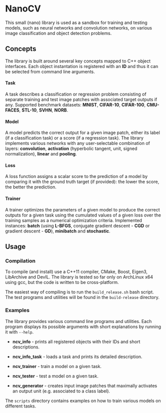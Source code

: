 # NanoCV

This small (nano) library is used as a sandbox for training and testing models, such as neural networks and convolution networks, on various image classification and object detection problems. 

## Concepts

The library is built around several key concepts mapped to C++ object interfaces. Each object instantation is registered with an **ID** and thus it can be selected 
from command line arguments.

#### Task

A task describes a classification or regression problem consisting of separate training and test image patches with associated target outputs if any. Supported benchmark 
datasets: **MNIST**, **CIFAR-10**, **CIFAR-100**, **CMU-FACES**, **STL-10**, **SVHN**, **NORB**.

#### Model

A model predicts the correct output for a given image patch, either its label (if a classification task) or a score (if a regression task). The library 
implements various networks with any user-selectable combination of layers: **convolution**, **activation** (hyperbolic tangent, unit, signed 
normalization), **linear** and **pooling**.

#### Loss 

A loss function assigns a scalar score to the prediction of a model by comparing it with the ground truth target (if provided): the lower the score, the better the prediction.

#### Trainer

A trainer optimizes the parameters of a given model to produce the correct outputs for a given task using the cumulated values of a given loss over the training samples as 
a numerical optimization criteria. Implemented instances: **batch** (using **L-BFGS**, conjugate gradient descent - **CGD** or gradient descent - **GD**), **minibatch** 
and **stochastic**.

## Usage

### Compilation

To compile (and install) use a C++11 compiler, CMake, Boost, Eigen3, LibArchive and DevIL. The library is tested so far only on ArchLinux x64 using gcc, but the code is written to be cross-platform.

The easiest way of compiling is to run the `build_release.sh` bash script. The test programs and utilities will be found in the `build-release` directory.

### Examples

The library provides various command line programs and utilities. Each program displays its possible arguments with short explanations by running it with `--help`.

* **ncv_info** - prints all registered objects with their IDs and short descriptions.

* **ncv_info_task** - loads a task and prints its detailed description.

* **ncv_trainer** - train a model on a given task.

* **ncv_tester** - test a model on a given task.

* **ncv_generator** - creates input image patches that maximally activates an output unit (e.g. associated to a class label).

The `scripts` directory contains examples on how to train various models on different tasks.




 
